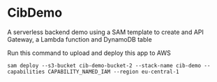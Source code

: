 # CibDemo

A serverless backend demo using a SAM template to create and API Gateway, a Lambda function and DynamoDB table

Run this command to upload and deploy this app to AWS
```
sam deploy --s3-bucket cib-demo-bucket-2 --stack-name cib-demo --capabilities CAPABILITY_NAMED_IAM --region eu-central-1
```
